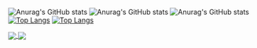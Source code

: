 ![Anurag's GitHub stats](https://github-readme-stats.vercel.app/api?username=Killuazin-lab&count_private=true)
![Anurag's GitHub stats](https://github-readme-stats.vercel.app/api?username=Killuazin-lab&show_icons=true)
![Anurag's GitHub stats](https://github-readme-stats.vercel.app/api?username=Killuazin-lab&show_icons=true&theme=dark)
[![Top Langs](https://github-readme-stats.vercel.app/api/top-langs/?username=Killuazin-lab)](https://github.com/Killuazin-lab/github-readme-stats)
[![Top Langs](https://github-readme-stats.vercel.app/api/top-langs/?username=Killuazin-lab&langs_count=8)](https://github.com/Killuazin-lab/github-readme-stats)

<a href="https://github.com/Killuazin-lab/github-readme-stats">
  <img align="center" src="https://github-readme-stats.vercel.app/api/pin/?username=Killuazin-lab&repo=github-readme-stats" />
</a>
<a href="https://github.com/Killuazin-lab/convoychat">
  <img align="center" src="https://github-readme-stats.vercel.app/api/pin/?username=Killuazin-lab&repo=convoychat" />
</a>
